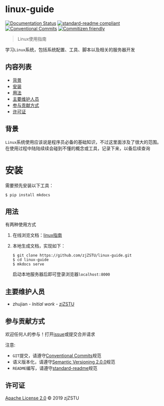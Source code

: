
# linux-guide

[![Documentation Status](https://readthedocs.org/projects/zj-linux-guide/badge/?version=latest)](https://zj-linux-guide.readthedocs.io/zh_CN/latest/?badge=latest) [![standard-readme compliant](https://img.shields.io/badge/standard--readme-OK-green.svg?style=flat-square)](https://github.com/RichardLitt/standard-readme) [![Conventional Commits](https://img.shields.io/badge/Conventional%20Commits-1.0.0-yellow.svg)](https://conventionalcommits.org) [![Commitizen friendly](https://img.shields.io/badge/commitizen-friendly-brightgreen.svg)](http://commitizen.github.io/cz-cli/)

> Linux使用指南

学习`Linux`系统，包括系统配置、工具、脚本以及相关的服务器开发

## 内容列表

- [背景](#背景)
- [安装](#安装)
- [用法](#用法)
- [主要维护人员](#主要维护人员)
- [参与贡献方式](#参与贡献方式)
- [许可证](#许可证)

## 背景

`Linux`系统使用应该说是程序员必备的基础知识，不过这里面涉及了很大的范围。在使用过程中陆陆续续会碰到不懂的概念或工具，记录下来，以备后续查询

# 安装

需要预先安装以下工具：

```
$ pip install mkdocs
```

## 用法

有两种使用方式

1. 在线浏览文档：[linux指南](https://zj-linux-guide.readthedocs.io/zh_CN/latest/?badge=latest)

2. 本地生成文档，实现如下：

    ```
    $ git clone https://github.com/zjZSTU/linux-guide.git
    $ cd linux-guide
    $ mkdocs serve
    ```
   启动本地服务器后即可登录浏览器`localhost:8000`

## 主要维护人员

* zhujian - *Initial work* - [zjZSTU](https://github.com/zjZSTU)

## 参与贡献方式

欢迎任何人的参与！打开[issue](https://github.com/zjZSTU/linux-guide/issues)或提交合并请求

注意:

* `GIT`提交，请遵守[Conventional Commits](https://www.conventionalcommits.org/en/v1.0.0-beta.4/)规范
* 语义版本化，请遵守[Semantic Versioning 2.0.0](https://semver.org)规范
* `README`编写，请遵守[standard-readme](https://github.com/RichardLitt/standard-readme)规范

## 许可证

[Apache License 2.0](LICENSE) © 2019 zjZSTU
